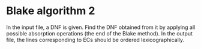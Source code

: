 # Blake algorithm 2

In the input file, a DNF is given. Find the DNF obtained from it by applying all possible absorption operations (the end of the Blake method). In the output file, the lines corresponding to ECs should be ordered lexicographically.